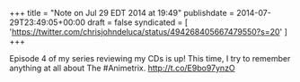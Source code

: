+++
title = "Note on Jul 29 EDT 2014 at 19:49"
publishdate = 2014-07-29T23:49:05+00:00
draft = false
syndicated = [ 'https://twitter.com/chrisjohndeluca/status/494268405667479550?s=20' ]
+++

Episode 4 of my series reviewing my CDs is up! This time, I try to remember anything at all about The #Animetrix. http://t.co/E9bo97ynzO
